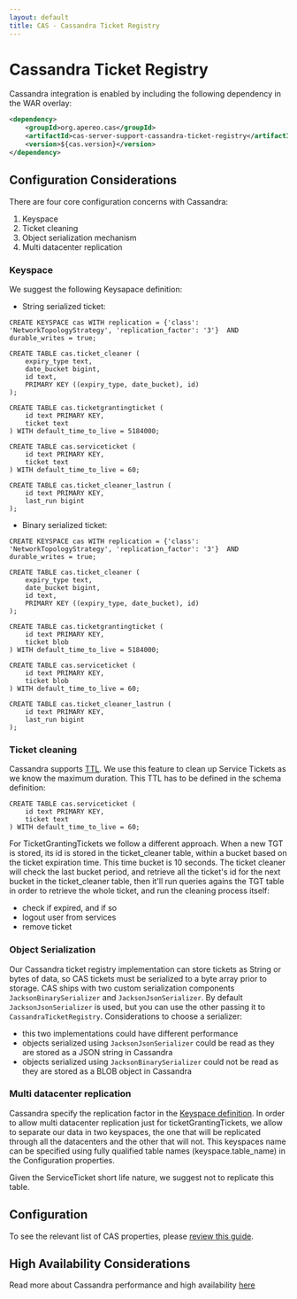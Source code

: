 ```yaml
---
layout: default
title: CAS - Cassandra Ticket Registry
---
```


# Cassandra Ticket Registry
Cassandra integration is enabled by including the following dependency in the WAR overlay:

```xml
<dependency>
    <groupId>org.apereo.cas</groupId>
    <artifactId>cas-server-support-cassandra-ticket-registry</artifactId>
    <version>${cas.version}</version>
</dependency>
```

## Configuration Considerations

There are four core configuration concerns with Cassandra:

1. Keyspace
2. Ticket cleaning
3. Object serialization mechanism
4. Multi datacenter replication

### Keyspace
We suggest the following Keysapace definition:

- String serialized ticket:
```cql
CREATE KEYSPACE cas WITH replication = {'class': 'NetworkTopologyStrategy', 'replication_factor': '3'}  AND durable_writes = true;

CREATE TABLE cas.ticket_cleaner (
    expiry_type text,
    date_bucket bigint,
    id text,
    PRIMARY KEY ((expiry_type, date_bucket), id)
);

CREATE TABLE cas.ticketgrantingticket (
    id text PRIMARY KEY,
    ticket text
) WITH default_time_to_live = 5184000;

CREATE TABLE cas.serviceticket (
    id text PRIMARY KEY,
    ticket text
) WITH default_time_to_live = 60;

CREATE TABLE cas.ticket_cleaner_lastrun (
    id text PRIMARY KEY,
    last_run bigint
);
```

- Binary serialized ticket:
```cql
CREATE KEYSPACE cas WITH replication = {'class': 'NetworkTopologyStrategy', 'replication_factor': '3'}  AND durable_writes = true;

CREATE TABLE cas.ticket_cleaner (
    expiry_type text,
    date_bucket bigint,
    id text,
    PRIMARY KEY ((expiry_type, date_bucket), id)
);

CREATE TABLE cas.ticketgrantingticket (
    id text PRIMARY KEY,
    ticket blob
) WITH default_time_to_live = 5184000;

CREATE TABLE cas.serviceticket (
    id text PRIMARY KEY,
    ticket blob
) WITH default_time_to_live = 60;

CREATE TABLE cas.ticket_cleaner_lastrun (
    id text PRIMARY KEY,
    last_run bigint
);
```

### Ticket cleaning
Cassandra supports [TTL](https://en.wikipedia.org/wiki/Time_to_live). We use this feature to clean up Service Tickets as we know the maximum duration.
This TTL has to be defined in the schema definition:
```cql
CREATE TABLE cas.serviceticket (
    id text PRIMARY KEY,
    ticket text
) WITH default_time_to_live = 60;
```

For TicketGrantingTickets we follow a different approach. When a new TGT is stored, its id is stored in the ticket_cleaner table, within a bucket based on the ticket expiration time.
This time bucket is 10 seconds.
The ticket cleaner will check the last bucket period, and retrieve all the ticket's id for the next bucket in the ticket_cleaner table, then it'll run queries agains the TGT table in order to retrieve the whole ticket, and run the cleaning process itself:
- check if expired, and if so
- logout user from services
- remove ticket

### Object Serialization
Our Cassandra ticket registry implementation can store tickets as String or bytes of data, so CAS tickets must be serialized to a byte array prior to storage. 
CAS ships with two custom serialization components `JacksonBinarySerializer` and `JacksonJsonSerializer`. By default `JacksonJsonSerializer` is used, but you 
can use the other passing it to `CassandraTicketRegistry`.
Considerations to choose a serializer:
- this two implementations could have different performance
- objects serialized using `JacksonJsonSerializer` could be read as they are stored as a JSON string in Cassandra 
- objects serialized using `JacksonBinarySerializer` could not be read as they are stored as a BLOB object in Cassandra 


### Multi datacenter replication
Cassandra specify the replication factor in the [Keyspace definition](http://docs.datastax.com/en/cql/3.1/cql/cql_reference/create_keyspace_r.html).
In order to allow multi datacenter replication just for ticketGrantingTickets, we allow to separate our data in two keyspaces, the one that will be replicated through all the datacenters and the other that will not.
This keyspaces name can be specified using fully qualified table names (keyspace.table_name) in the Configuration properties.

Given the ServiceTicket short life nature, we suggest not to replicate this table.

## Configuration

To see the relevant list of CAS properties, please [review this guide](Configuration-Properties.html).

## High Availability Considerations
Read more about Cassandra performance and high availability [here](http://cassandra.apache.org/)